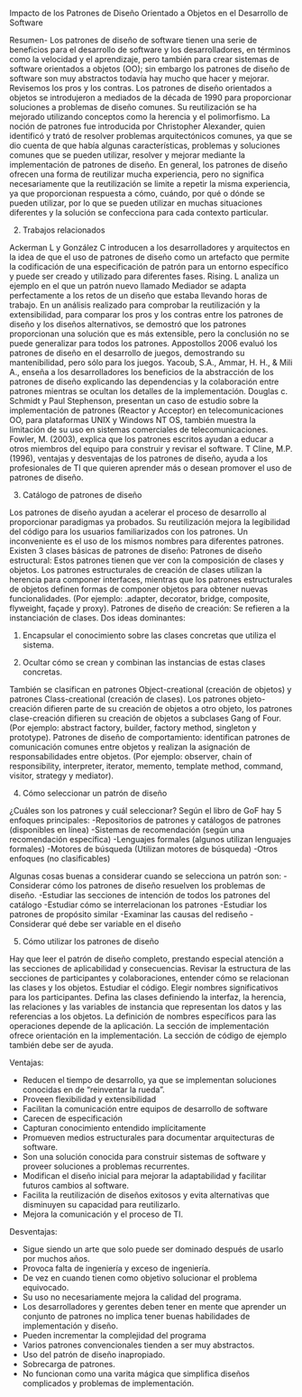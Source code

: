 Impacto de los Patrones de Diseño Orientado a Objetos en el Desarrollo de Software

Resumen- Los patrones de diseño de software tienen una serie de beneficios para el desarrollo de
software y los desarrolladores, en términos como la velocidad y el aprendizaje, pero también para crear
sistemas de software orientados a objetos (OO); sin embargo los patrones de diseño de software son
muy abstractos todavía hay mucho que hacer y mejorar. Revisemos los pros y los contras.
Los patrones de diseño orientados a objetos se introdujeron a mediados de la década de 1990 para
proporcionar soluciones a problemas de diseño comunes. Su reutilización se ha mejorado utilizando
conceptos como la herencia y el polimorfismo. La noción de patrones fue introducida por Christopher
Alexander, quien identificó y trató de resolver problemas arquitectónicos comunes, ya que se dio cuenta
de que había algunas características, problemas y soluciones comunes que se pueden utilizar, resolver y
mejorar mediante la implementación de patrones de diseño.
En general, los patrones de diseño ofrecen una forma de reutilizar mucha experiencia, pero no significa
necesariamente que la reutilización se limite a repetir la misma experiencia, ya que proporcionan
respuesta a cómo, cuándo, por qué o dónde se pueden utilizar, por lo que se pueden utilizar en muchas
situaciones diferentes y la solución se confecciona para cada contexto particular.

2. Trabajos relacionados

Ackerman L y González C introducen a los desarrolladores y arquitectos en la idea de que el uso de
patrones de diseño como un artefacto que permite la codificación de una especificación de patrón para
un entorno específico y puede ser creado y utilizado para diferentes fases. Rising. L analiza un ejemplo
en el que un patrón nuevo llamado Mediador se adapta perfectamente a los retos de un diseño que
estaba llevando horas de trabajo.
En un análisis realizado para comprobar la reutilización y la extensibilidad, para comparar los pros y los
contras entre los patrones de diseño y los diseños alternativos, se demostró que los patrones
proporcionan una solución que es más extensible, pero la conclusión no se puede generalizar para todos
los patrones. Appostollos 2006 evaluó los patrones de diseño en el desarrollo de juegos, demostrando
su mantenibilidad, pero sólo para los juegos.
Yacoub, S.A., Ammar, H. H., &amp; Mili A., enseña a los desarrolladores los beneficios de la abstracción de los
patrones de diseño explicando las dependencias y la colaboración entre patrones mientras se ocultan
los detalles de la implementación. Douglas c. Schmidt y Paul Stephenson, presentan un caso de estudio
sobre la implementación de patrones (Reactor y Acceptor) en telecomunicaciones OO, para plataformas
UNIX y Windows NT OS, también muestra la limitación de su uso en sistemas comerciales de
telecomunicaciones.
Fowler, M. (2003), explica que los patrones escritos ayudan a educar a otros miembros del equipo para
construir y revisar el software. T Cline, M.P. (1996), ventajas y desventajas de los patrones de diseño,
ayuda a los profesionales de TI que quieren aprender más o desean promover el uso de patrones de
diseño.

3. Catálogo de patrones de diseño

Los patrones de diseño ayudan a acelerar el proceso de desarrollo al proporcionar paradigmas ya
probados. Su reutilización mejora la legibilidad del código para los usuarios familiarizados con los
patrones. Un inconveniente es el uso de los mismos nombres para diferentes patrones.
Existen 3 clases básicas de patrones de diseño:
Patrones de diseño estructural: Estos patrones tienen que ver con la composición de clases y objetos.
Los patrones estructurales de creación de clases utilizan la herencia para componer interfaces, mientras
que los patrones estructurales de objetos definen formas de componer objetos para obtener nuevas
funcionalidades. (Por ejemplo: .adapter, decorator, bridge, composite, flyweight, façade y proxy).
Patrones de diseño de creación: Se refieren a la instanciación de clases. Dos ideas dominantes:

1. Encapsular el conocimiento sobre las clases concretas que utiliza el sistema.

2. Ocultar cómo se crean y combinan las instancias de estas clases concretas.

También se clasifican en patrones Object-creational (creación de objetos) y patrones Class-creational
(creación de clases). Los patrones objeto-creación difieren parte de su creación de objetos a otro objeto,
los patrones clase-creación difieren su creación de objetos a subclases Gang of Four. (Por ejemplo:
abstract factory, builder, factory method, singleton y prototype).
Patrones de diseño de comportamiento: identifican patrones de comunicación comunes entre objetos y
realizan la asignación de responsabilidades entre objetos. (Por ejemplo: observer, chain of responsibility,
interpreter, iterator, memento, template method, command, visitor, strategy y mediator).

4. Cómo seleccionar un patrón de diseño

¿Cuáles son los patrones y cuál seleccionar?
Según el libro de GoF hay 5 enfoques principales:
-Repositorios de patrones y catálogos de patrones (disponibles en línea)
-Sistemas de recomendación (según una recomendación específica)
-Lenguajes formales (algunos utilizan lenguajes formales)
-Motores de búsqueda (Utilizan motores de búsqueda)
-Otros enfoques (no clasificables)

Algunas cosas buenas a considerar cuando se selecciona un patrón son:
-Considerar cómo los patrones de diseño resuelven los problemas de diseño.
-Estudiar las secciones de intención de todos los patrones del catálogo
-Estudiar cómo se interrelacionan los patrones
-Estudiar los patrones de propósito similar
-Examinar las causas del rediseño
-Considerar qué debe ser variable en el diseño

5. Cómo utilizar los patrones de diseño

Hay que leer el patrón de diseño completo, prestando especial atención a las secciones de aplicabilidad
y consecuencias. Revisar la estructura de las secciones de participantes y colaboraciones, entender
cómo se relacionan las clases y los objetos. Estudiar el código. Elegir nombres significativos para los
participantes. Defina las clases definiendo la interfaz, la herencia, las relaciones y las variables de
instancia que representan los datos y las referencias a los objetos. La definición de nombres específicos
para las operaciones depende de la aplicación.
La sección de implementación ofrece orientación en la implementación. La sección de código de
ejemplo también debe ser de ayuda.

Ventajas:

- Reducen el tiempo de desarrollo, ya que se implementan soluciones conocidas en de “reinventar la rueda”.
- Proveen flexibilidad y extensibilidad
- Facilitan la comunicación entre equipos de desarrollo de software
- Carecen de especificación
- Capturan conocimiento entendido implícitamente
- Promueven medios estructurales para documentar arquitecturas de software.
- Son una solución conocida para construir sistemas de software y proveer soluciones a problemas recurrentes.
- Modifican el diseño inicial para mejorar la adaptabilidad y facilitar futuros cambios al software.
- Facilita la reutilización de diseños exitosos y evita alternativas que disminuyen su capacidad para reutilizarlo.
- Mejora la comunicación y el proceso de TI.

Desventajas:
- Sigue siendo un arte que solo puede ser dominado después de usarlo por muchos años.
- Provoca falta de ingeniería y exceso de ingeniería.
- De vez en cuando tienen como objetivo solucionar el problema equivocado.
- Su uso no necesariamente mejora la calidad del programa.
- Los desarrolladores y gerentes deben tener en mente que aprender un conjunto de patrones no implica tener buenas habilidades de implementación y diseño.
- Pueden incrementar la complejidad del programa
- Varios patrones convencionales tienden a ser muy abstractos.
- Uso del patrón de diseño inapropiado.
- Sobrecarga de patrones.
- No funcionan como una varita mágica que simplifica diseños complicados y problemas de implementación.
